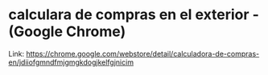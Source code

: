 # calculara de compras en el exterior - (Google Chrome)

Link: https://chrome.google.com/webstore/detail/calculadora-de-compras-en/jdiiofgmndfmjgmgkdogjkelfgjnicim
